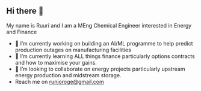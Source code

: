 ## Hi there 👋
My name is Ruuri and I am a MEng Chemical Engineer interested in Energy and Finance

- 🔭 I’m currently working on building an AI/ML programme to help predict production outages on manufacturing facilities
- 🌱 I’m currently learning ALL things finance particularly options contracts and how to maximise your gains.
- 👯 I’m looking to collaborate on energy projects particularly upstream energy production and midstream storage.
- Reach me on runjoroge@gmail.com


<!--
**pistothesecond/pistothesecond** is a ✨ _special_ ✨ repository because its `README.md` (this file) appears on your GitHub profile.

Here are some ideas to get you started:

- 🔭 I’m currently working on ...
- 🌱 I’m currently learning ...
- 👯 I’m looking to collaborate on ...
- 🤔 I’m looking for help with ...
- 💬 Ask me about ...
- 📫 How to reach me: ...
- 😄 Pronouns: ...
- ⚡ Fun fact: ...
-->

